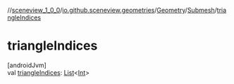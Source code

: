//[sceneview_1_0_0](../../../../index.md)/[io.github.sceneview.geometries](../../index.md)/[Geometry](../index.md)/[Submesh](index.md)/[triangleIndices](triangle-indices.md)

# triangleIndices

[androidJvm]\
val [triangleIndices](triangle-indices.md): [List](https://kotlinlang.org/api/latest/jvm/stdlib/kotlin.collections/-list/index.html)&lt;[Int](https://kotlinlang.org/api/latest/jvm/stdlib/kotlin/-int/index.html)&gt;
